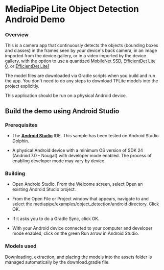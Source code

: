 # MediaPipe Lite Object Detection Android Demo

### Overview

This is a camera app that continuously detects the objects (bounding boxes and
classes) in the frames seen by your device's back camera, in an image imported from the device gallery, 
or in a video imported by the device gallery, with the option to use a quantized
[MobileNet SSD](https://tfhub.dev/tensorflow/lite-model/ssd_mobilenet_v2/1/metadata/2),
[EfficientDet Lite 0](https://tfhub.dev/tensorflow/lite-model/efficientdet/lite0/detection/metadata/1),
or [EfficientDet Lite1](https://tfhub.dev/tensorflow/lite-model/efficientdet/lite1/detection/metadata/1)

The model files are downloaded via Gradle scripts when you build and run the
app. You don't need to do any steps to download TFLite models into the project
explicitly.

This application should be run on a physical Android device.

## Build the demo using Android Studio

### Prerequisites

*   The **[Android Studio](https://developer.android.com/studio/index.html)**
    IDE. This sample has been tested on Android Studio Dolphin.

*   A physical Android device with a minimum OS version of SDK 24 (Android 7.0 -
    Nougat) with developer mode enabled. The process of enabling developer mode
    may vary by device.

### Building

*   Open Android Studio. From the Welcome screen, select Open an existing
    Android Studio project.

*   From the Open File or Project window that appears, navigate to and select
    the mediapipe/examples/object_detection/android directory. Click OK.

*   If it asks you to do a Gradle Sync, click OK.

*   With your Android device connected to your computer and developer mode
    enabled, click on the green Run arrow in Android Studio.

### Models used

Downloading, extraction, and placing the models into the assets folder is
managed automatically by the download.gradle file.